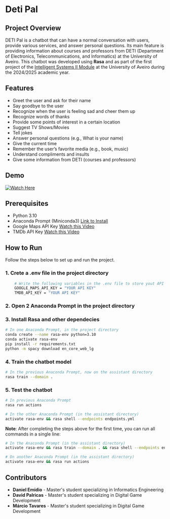# Deti Pal
## Project Overview
DETI Pal is a chatbot that can have a normal conversation with users, provide various services, and answer personal questions. Its main feature is providing information about courses and professors from DETI (Department of Electronics, Telecommunications, and Informatics) at the University of Aveiro.
This chatbot was developed using **Rasa** and as part of the first project of the [Intelligent Systems II Module](https://www.ua.pt/en/uc/15052) at the University of Aveiro during the 2024/2025 academic year.

## Features 
- Greet the user and ask for their name  
- Say goodbye to the user  
- Recognize when the user is feeling sad and cheer them up  
- Recognize words of thanks  
- Provide some points of interest in a certain location  
- Suggest TV Shows/Movies  
- Tell jokes  
- Answer personal questions (e.g., What is your name)  
- Give the current time  
- Remember the user’s favorite media (e.g., book, music)  
- Understand compliments and insults  
- Give some information from DETI (courses and professors)  

## Demo
[![Watch Here](https://img.youtube.com/vi/qmsYfQUrMM0/0.jpg)](https://youtu.be/qmsYfQUrMM0?si=CAxktO4R1-bx3P4P)

## Prerequisites
* Python 3.10 
* Anaconda Prompt (Miniconda3) [Link to Install](https://docs.conda.io/projects/miniconda/en/latest/)
* Google Maps API Key [Watch this Video](https://www.youtube.com/watch?v=hsNlz7-abd0)
* TMDb API Key [Watch this Video](https://www.youtube.com/watch?v=Gf45f5cW6c4&list=LL&index=5)

## How to Run
Follow the steps below to set up and run the project.


### 1. Crete a .env file in the project directory
```bash
    # Write the following variables in the .env file to store yout API's keys
    GOOGLE_MAPS_API_KEY = "YOUR API KEY"
    TMDB_API_KEY = "YOUR API KEY"
```

### 2. Open 2 Anaconda Prompt in the project directory

### 3. Install Rasa and other dependecies
```bash
# In one Anaconda Prompt, in the project directory
conda create --name rasa-env python=3.10
conda activate rasa-env
pip install -r requirements.txt 
python -m spacy download en_core_web_lg
```

### 4. Train the chatbot model
```bash
# In the previous Anaconda Prompt, now on the assistant directory
rasa train --domain .
```

### 5. Test the chatbot
```bash
# In previous Anaconda Prompt
rasa run actions

# In the other Anaconda Prompt (in the assistant directory)
activate rasa-env && rasa shell --endpoints endpoints.yml
```

**Note**: After completing the steps above for the first time, you can run all commands in a single line:
```bash
# In the Anaconda Prompt (in the assistant directory)
activate rasa-env && rasa train --domain . && rasa shell --endpoints endpoints.yml

# On another Anaconda Prompt (in the assistant directory)
activate rasa-env && rasa run actions
```

## Contributors
* **Daniel Emídio** - Master's student specializing in Informatics Engineering
* **David Palricas** - Master's student specializing in Digital Game Development
* **Márcio Tavares** - Master's student specializing in Digital Game Development
